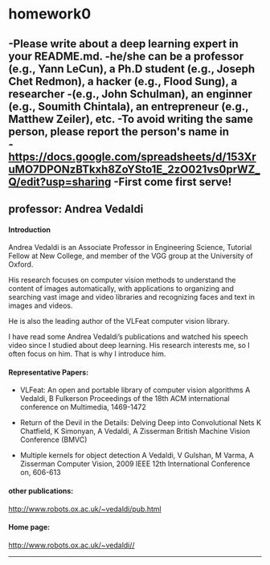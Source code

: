 # homework0
-Please write about a deep learning expert in your README.md.
-he/she can be a professor (e.g., Yann LeCun), a Ph.D student (e.g., Joseph Chet Redmon), a hacker (e.g., Flood Sung), a researcher -(e.g., John Schulman), an enginner (e.g., Soumith Chintala), an entrepreneur (e.g., Matthew Zeiler), etc.
-To avoid writing the same person, please report the person's name in  
-https://docs.google.com/spreadsheets/d/153XruMO7DPONzBTkxh8ZoYSto1E_2zO021vs0prWZ_Q/edit?usp=sharing
-First come first serve!
-------

## professor: Andrea Vedaldi
#### Introduction

Andrea Vedaldi is an Associate Professor in Engineering Science, Tutorial Fellow at New College, and member of the VGG group at the University of Oxford.

His research focuses on computer vision methods to understand the content of images automatically, with applications to organizing and searching vast image and video libraries and recognizing faces and text in images and videos.

He is also the leading author of the VLFeat computer vision library.

I have read some Andrea Vedaldi’s publications and watched his speech video since I studied about deep learning. His research interests me, so I often focus on him. That is why I introduce him.

#### Representative Papers:
  * VLFeat: An open and portable library of computer vision algorithms
      A Vedaldi, B Fulkerson
      Proceedings of the 18th ACM international conference on Multimedia, 1469-1472

  * Return of the Devil in the Details: Delving Deep into Convolutional Nets
      K Chatfield, K Simonyan, A Vedaldi, A Zisserman
      British Machine Vision Conference (BMVC)
      
  * Multiple kernels for object detection
      A Vedaldi, V Gulshan, M Varma, A Zisserman
      Computer Vision, 2009 IEEE 12th International Conference on, 606-613
      
#### other publications:
http://www.robots.ox.ac.uk/~vedaldi/pub.html

#### Home page:
http://www.robots.ox.ac.uk/~vedaldi//

---


